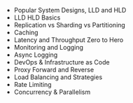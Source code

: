  
- Popular System Designs, LLD and HLD
- LLD HLD Basics
- Replication vs Sharding vs Partitioning
- Caching
- Latency and Throughput Zero to Hero
- Monitoring and Logging
- Async Logging
- DevOps & Infrastructure as Code
- Proxy Forward and Reverse
- Load Balancing and Strategies
- Rate Limiting
- Concurrency & Parallelism